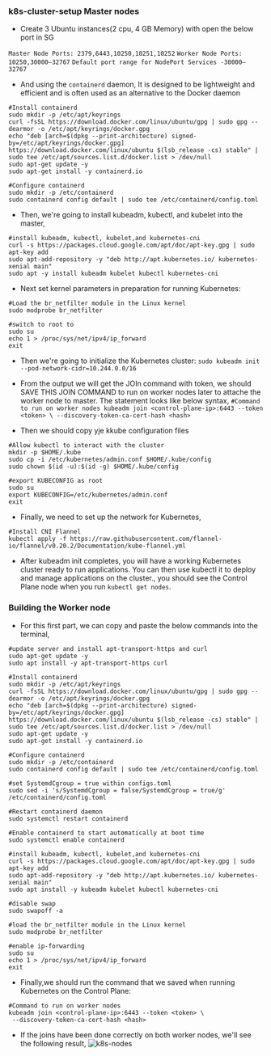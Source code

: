 ### k8s-cluster-setup Master nodes

* Create 3 Ubuntu instances(2 cpu, 4 GB Memory) with open the below port in SG

`Master Node Ports: 2379,6443,10250,10251,10252`
`Worker Node Ports: 10250,30000–32767`
`Default port range for NodePort Services -30000–32767`

* And using the `containerd` daemon, It is designed to be lightweight and efficient and is often used as an alternative to the Docker daemon
```
#Install containerd 
sudo mkdir -p /etc/apt/keyrings
curl -fsSL https://download.docker.com/linux/ubuntu/gpg | sudo gpg --dearmor -o /etc/apt/keyrings/docker.gpg
echo "deb [arch=$(dpkg --print-architecture) signed-by=/etc/apt/keyrings/docker.gpg] https://download.docker.com/linux/ubuntu $(lsb_release -cs) stable" | sudo tee /etc/apt/sources.list.d/docker.list > /dev/null
sudo apt-get update -y
sudo apt-get install -y containerd.io

#Configure containerd
sudo mkdir -p /etc/containerd
sudo containerd config default | sudo tee /etc/containerd/config.toml
```
* Then, we're going to install kubeadm, kubectl, and kubelet into the master,
```
#install kubeadm, kubectl, kubelet,and kubernetes-cni 
curl -s https://packages.cloud.google.com/apt/doc/apt-key.gpg | sudo apt-key add
sudo apt-add-repository -y "deb http://apt.kubernetes.io/ kubernetes-xenial main"
sudo apt -y install kubeadm kubelet kubectl kubernetes-cni
```
* Next set kernel parameters in preparation for running Kubernetes:
```
#Load the br_netfilter module in the Linux kernel
sudo modprobe br_netfilter

#switch to root to 
sudo su 
echo 1 > /proc/sys/net/ipv4/ip_forward
exit
```
* Then we're going to initialize the Kubernetes cluster:
`sudo kubeadm init --pod-network-cidr=10.244.0.0/16`

* From the output we will get the JOIn command with token, we should SAVE THIS JOIN COMMAND to run on worker nodes later to attache the worker node to master.
The statement looks like below syntax,
`#Command to run on worker nodes
kubeadm join <control-plane-ip>:6443 --token <token> \
 --discovery-token-ca-cert-hash <hash>`
 
 * Then we should copy yje kkube configuration files
 ```
 #Allow kubectl to interact with the cluster
mkdir -p $HOME/.kube
sudo cp -i /etc/kubernetes/admin.conf $HOME/.kube/config
sudo chown $(id -u):$(id -g) $HOME/.kube/config

#export KUBECONFIG as root
sudo su
export KUBECONFIG=/etc/kubernetes/admin.conf
exit
```
* Finally, we need to set up the network for Kubernetes,
```
#Install CNI Flannel
kubectl apply -f https://raw.githubusercontent.com/flannel-io/flannel/v0.20.2/Documentation/kube-flannel.yml
```
* After kubeadm init completes, you will have a working Kubernetes cluster ready to run applications. You can then use kubectl it to deploy and manage applications on the cluster., you should see the Control Plane node when you run `kubectl get nodes`.

### Building the Worker node

* For this first part, we can copy and paste the below commands into the terminal,
```
#update server and install apt-transport-https and curl
sudo apt-get update -y
sudo apt install -y apt-transport-https curl

#Install containerd 
sudo mkdir -p /etc/apt/keyrings
curl -fsSL https://download.docker.com/linux/ubuntu/gpg | sudo gpg --dearmor -o /etc/apt/keyrings/docker.gpg
echo "deb [arch=$(dpkg --print-architecture) signed-by=/etc/apt/keyrings/docker.gpg] https://download.docker.com/linux/ubuntu $(lsb_release -cs) stable" | sudo tee /etc/apt/sources.list.d/docker.list > /dev/null
sudo apt-get update -y
sudo apt-get install -y containerd.io

#Configure containerd
sudo mkdir -p /etc/containerd
sudo containerd config default | sudo tee /etc/containerd/config.toml

#set SystemdCgroup = true within configs.toml
sudo sed -i 's/SystemdCgroup = false/SystemdCgroup = true/g' /etc/containerd/config.toml

#Restart containerd daemon
sudo systemctl restart containerd

#Enable containerd to start automatically at boot time
sudo systemctl enable containerd

#install kubeadm, kubectl, kubelet,and kubernetes-cni 
curl -s https://packages.cloud.google.com/apt/doc/apt-key.gpg | sudo apt-key add
sudo apt-add-repository -y "deb http://apt.kubernetes.io/ kubernetes-xenial main"
sudo apt install -y kubeadm kubelet kubectl kubernetes-cni

#disable swap
sudo swapoff -a

#load the br_netfilter module in the Linux kernel
sudo modprobe br_netfilter

#enable ip-forwarding 
sudo su 
echo 1 > /proc/sys/net/ipv4/ip_forward
exit
```
* Finally,we should run the command that we saved when running Kubernetes on the Control Plane:
```
#Command to run on worker nodes
kubeadm join <control-plane-ip>:6443 --token <token> \
 --discovery-token-ca-cert-hash <hash>
 ```
 * If the joins have been done correctly on both worker nodes, we'll see the following result,
 ![k8s-nodes](https://github.com/Jishnu-CJ/k8s-cluster-setup/assets/89075369/541d0e73-92c4-4f41-a646-335c0c9b2908)

 
